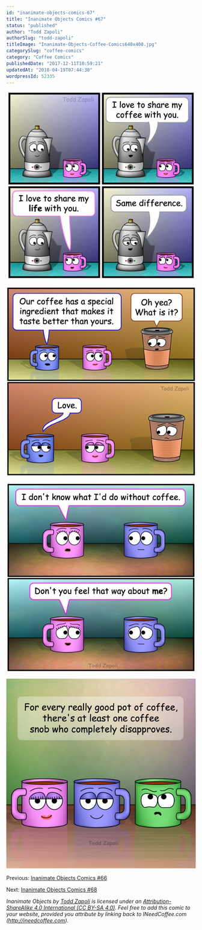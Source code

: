 ```yaml
---
id: "inanimate-objects-comics-67"
title: "Inanimate Objects Comics #67"
status: "published"
author: "Todd Zapoli"
authorSlug: "todd-zapoli"
titleImage: "Inanimate-Objects-Coffee-Comics640x400.jpg"
categorySlug: "coffee-comics"
category: "Coffee Comics"
publishedDate: "2017-12-11T10:59:21"
updatedAt: "2018-04-19T07:44:30"
wordpressId: 52335
---
```


![Same Difference (Coffee Comic)](comic-Same-Difference.jpg)

![Love Ingredient (Coffee Comic)](comic-Love-Ingredient.jpg)

![Feel that Way (Coffee Comic)](comic-Feel-That-Way.jpg)

![At Least One (Coffee Comic)](comic-At-Least-One-Dissapproves.jpg)

Previous: [Inanimate Objects Comics #66](http://ineedcoffee.com/inanimate-objects-comics-66/)

Next: [Inanimate Objects Comics #68](http://ineedcoffee.com/inanimate-objects-comics-68/)

*Inanimate Objects by [Todd Zapoli](http://ineedcoffee.com/) is licensed under an [Attribution-ShareAlike 4.0 International (CC BY-SA 4.0)](https://creativecommons.org/licenses/by-sa/4.0/). Feel free to add this comic to your website, provided you attribute by linking back to INeedCoffee.com (http://ineedcoffee.com).*